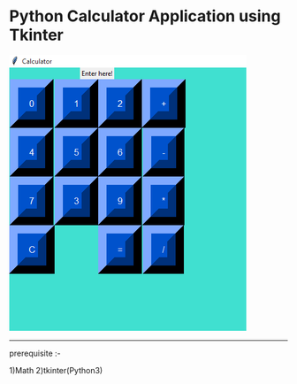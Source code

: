 # Python Calculator Application using Tkinter


![Calculator](https://github.com/12rashic/pythoncalculatorapp/blob/master/calimage.PNG)

------------------------------------------------------------------------------------------------------------------------------------------------------------------------------------------------------------------------------------------------------------------------------------
prerequisite :-

1)Math
2)tkinter(Python3)

